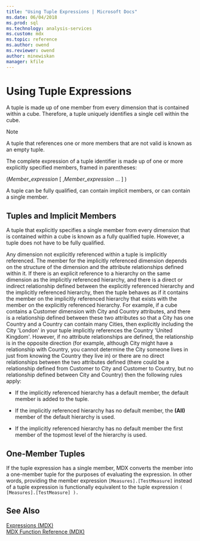 ```yaml
---
title: "Using Tuple Expressions | Microsoft Docs"
ms.date: 06/04/2018
ms.prod: sql
ms.technology: analysis-services
ms.custom: mdx
ms.topic: reference
ms.author: owend
ms.reviewer: owend
author: minewiskan
manager: kfile
---
```

# Using Tuple Expressions


  A tuple is made up of one member from every dimension that is contained within a cube. Therefore, a tuple uniquely identifies a single cell within the cube.  
  
> [!NOTE]  
>  A tuple that references one or more members that are not valid is known as an empty tuple.  
  
 The complete expression of a tuple identifier is made up of one or more explicitly specified members, framed in parentheses:  
  
 (*Member_expression* [ ,*Member_expression* ... ] )  
  
 A tuple can be fully qualified, can contain implicit members, or can contain a single member.  
  
## Tuples and Implicit Members  
 A tuple that explicitly specifies a single member from every dimension that is contained within a cube is known as a fully qualified tuple. However, a tuple does not have to be fully qualified.  
  
 Any dimension not explicitly referenced within a tuple is implicitly referenced. The member for the implicitly referenced dimension depends on the structure of the dimension and the attribute relationships defined within it. If there is an explicit reference to a hierarchy on the same dimension as the implicitly referenced hierarchy, and there is a direct or indirect relationship defined between the explicitly referenced hierarchy and the implicitly referenced hierarchy, then the tuple behaves as if it contains the member on the implicitly referenced hierarchy that exists with the member on the explicitly referenced hierarchy. For example, if a cube contains a Customer dimension with City and Country attributes, and there is a relationship defined between these two attributes so that a City has one Country and a Country can contain many Cities, then explicitly including the City 'London' in your tuple implicitly references the Country 'United Kingdom'. However, if no attribute relationships are defined, the relationship is in the opposite direction (for example, although City might have a relationship with Country, you cannot determine the City someone lives in just from knowing the Country they live in) or there are no direct relationships between the two attributes defined (there could be a relationship defined from Customer to City and Customer to Country, but no relationship defined between City and Country) then the following rules apply:  
  
-   If the implicitly referenced hierarchy has a default member, the default member is added to the tuple.  
  
-   If the implicitly referenced hierarchy has no default member, the **(All)** member of the default hierarchy is used.  
  
-   If the implicitly referenced hierarchy has no default member the first member of the topmost level of the hierarchy is used.  
  
## One-Member Tuples  
 If the tuple expression has a single member, MDX converts the member into a one-member tuple for the purposes of evaluating the expression. In other words, providing the member expression `[Measures].[TestMeasure]` instead of a tuple expression is functionally equivalent to the tuple expression `( [Measures].[TestMeasure] ).`  
  
## See Also  
 [Expressions &#40;MDX&#41;](../mdx/expressions-mdx.md)   
 [MDX Function Reference &#40;MDX&#41;](../mdx/mdx-function-reference-mdx.md)  
  
  

